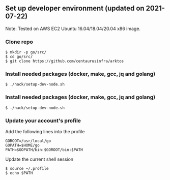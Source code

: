 ## Set up developer environment (updated on 2021-07-22)

Note: Tested on AWS EC2 Ubuntu 16.04/18.04/20.04 x86 image.

### Clone repo
```
$ mkdir -p go/src/
$ cd go/src/
$ git clone https://github.com/centaurusinfra/arktos
```

### Install needed packages (docker, make, gcc, jq and golang)
```
$ ./hack/setup-dev-node.sh
```

### Install needed packages (docker, make, gcc, jq and golang)
```
$ ./hack/setup-dev-node.sh
```

### Update your account's profile
Add the following lines into the profile
```
GOROOT=/usr/local/go
GOPATH=$HOME/go
PATH=$GOPATH/bin:$GOROOT/bin:$PATH
```
Update the current shell session
```
$ source ~/.profile
$ echo $PATH
```

